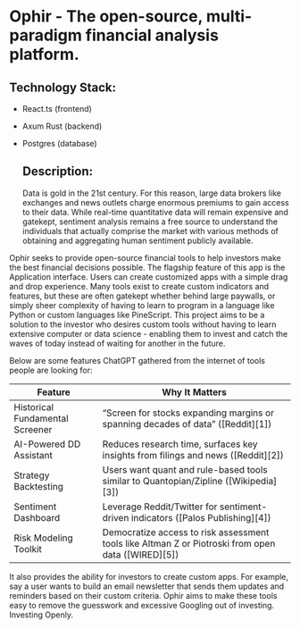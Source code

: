 # Ophir - The open-source, multi-paradigm financial analysis platform.

## Technology Stack:

- React.ts (frontend)
- Axum Rust (backend)
- Postgres (database)

  ## Description:

  Data is gold in the 21st century. For this reason, large data brokers like exchanges and news outlets charge enormous premiums to gain access to their data. While real-time quantitative data will remain expensive and gatekept, sentiment analysis remains a free source to understand the individuals that actually comprise the market with various methods of obtaining and aggregating human sentiment publicly available.

Ophir seeks to provide open-source financial tools to help investors make the best financial decisions possible. The flagship feature of this app is the Application interface. Users can create customized apps with a simple drag and drop experience. Many tools exist to create custom indicators and features, but these are often gatekept whether behind large paywalls, or simply sheer complexity of having to learn to program in a language like Python or custom languages like PineScript. This project aims to be a solution to the investor who desires custom tools without having to learn extensive computer or data science - enabling them to invest and catch the waves of today instead of waiting for another in the future.

Below are some features ChatGPT gathered from the internet of tools people are looking for:

| Feature                         | Why It Matters                                                                                     |
| ------------------------------- | -------------------------------------------------------------------------------------------------- |
| Historical Fundamental Screener | “Screen for stocks expanding margins or spanning decades of data” ([Reddit][1])                    |
| AI-Powered DD Assistant         | Reduces research time, surfaces key insights from filings and news ([Reddit][2])                   |
| Strategy Backtesting            | Users want quant and rule-based tools similar to Quantopian/Zipline ([Wikipedia][3])               |
| Sentiment Dashboard             | Leverage Reddit/Twitter for sentiment-driven indicators ([Palos Publishing][4])                    |
| Risk Modeling Toolkit           | Democratize access to risk assessment tools like Altman Z or Piotroski from open data ([WIRED][5]) |


It also provides the ability for investors to create custom apps. For example, say a user wants to build an email newsletter that sends them updates and reminders based on their custom criteria. Ophir aims to make these tools easy to remove the guesswork and excessive Googling out of investing. Investing Openly.
